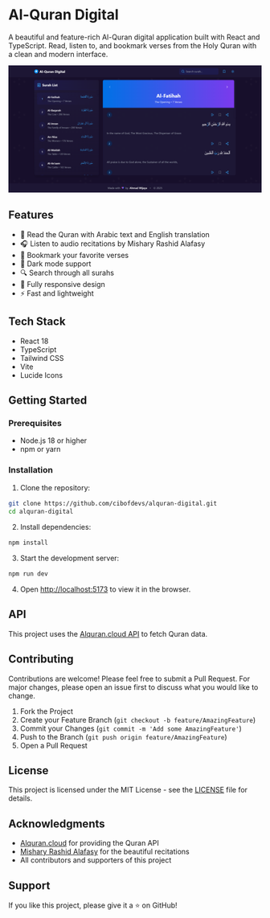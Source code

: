 # Al-Quran Digital

A beautiful and feature-rich Al-Quran digital application built with React and TypeScript. Read, listen to, and bookmark verses from the Holy Quran with a clean and modern interface.

![Al-Quran Digital Screenshot](example.png)

## Features

- 📖 Read the Quran with Arabic text and English translation
- 🎧 Listen to audio recitations by Mishary Rashid Alafasy
- 🔖 Bookmark your favorite verses
- 🌙 Dark mode support
- 🔍 Search through all surahs
- 📱 Fully responsive design
- ⚡ Fast and lightweight

## Tech Stack

- React 18
- TypeScript
- Tailwind CSS
- Vite
- Lucide Icons

## Getting Started

### Prerequisites

- Node.js 18 or higher
- npm or yarn

### Installation

1. Clone the repository:
```bash
git clone https://github.com/cibofdevs/alquran-digital.git
cd alquran-digital
```

2. Install dependencies:
```bash
npm install
```

3. Start the development server:
```bash
npm run dev
```

4. Open [http://localhost:5173](http://localhost:5173) to view it in the browser.

## API

This project uses the [Alquran.cloud API](https://alquran.cloud/api) to fetch Quran data.

## Contributing

Contributions are welcome! Please feel free to submit a Pull Request. For major changes, please open an issue first to discuss what you would like to change.

1. Fork the Project
2. Create your Feature Branch (`git checkout -b feature/AmazingFeature`)
3. Commit your Changes (`git commit -m 'Add some AmazingFeature'`)
4. Push to the Branch (`git push origin feature/AmazingFeature`)
5. Open a Pull Request

## License

This project is licensed under the MIT License - see the [LICENSE](LICENSE) file for details.

## Acknowledgments

- [Alquran.cloud](https://alquran.cloud) for providing the Quran API
- [Mishary Rashid Alafasy](https://alafasy.me) for the beautiful recitations
- All contributors and supporters of this project

## Support

If you like this project, please give it a ⭐️ on GitHub!